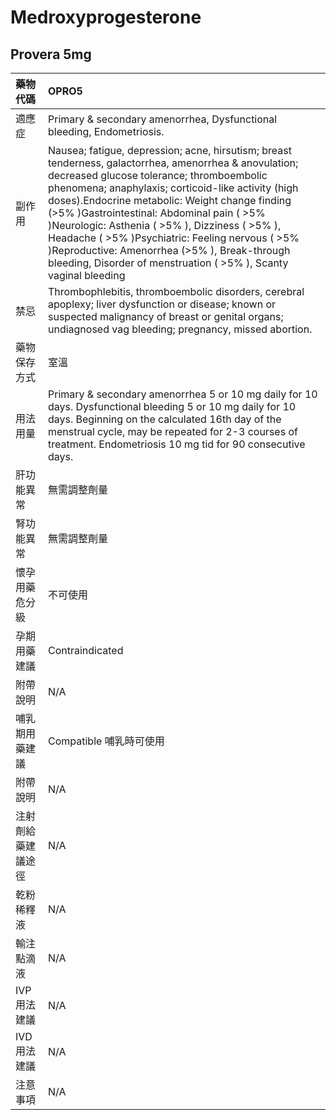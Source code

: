 # Medroxyprogesterone

## Provera 5mg

| 藥物代碼 | OPRO5 |
| :--- | :--- |
| 適應症 | Primary & secondary amenorrhea, Dysfunctional bleeding, Endometriosis. |
| 副作用 | Nausea; fatigue, depression; acne, hirsutism; breast tenderness, galactorrhea, amenorrhea & anovulation; decreased glucose tolerance; thromboembolic phenomena; anaphylaxis; corticoid-like activity \(high doses\).Endocrine metabolic: Weight change finding \(&gt;5% \)Gastrointestinal: Abdominal pain \( &gt;5% \)Neurologic: Asthenia \( &gt;5% \), Dizziness \( &gt;5% \), Headache \( &gt;5% \)Psychiatric: Feeling nervous \( &gt;5% \)Reproductive: Amenorrhea \(&gt;5% \), Break-through bleeding, Disorder of menstruation \( &gt;5% \), Scanty vaginal bleeding |
| 禁忌 | Thrombophlebitis, thromboembolic disorders, cerebral apoplexy; liver dysfunction or disease; known or suspected malignancy of breast or genital organs; undiagnosed vag bleeding; pregnancy, missed abortion. |
| 藥物保存方式 | 室溫 |
| 用法用量 | Primary & secondary amenorrhea 5 or 10 mg daily for 10 days. Dysfunctional bleeding 5 or 10 mg daily for 10 days. Beginning on the calculated 16th day of the menstrual cycle, may be repeated for 2-3 courses of treatment. Endometriosis 10 mg tid for 90 consecutive days. |
| 肝功能異常 | 無需調整劑量 |
| 腎功能異常 | 無需調整劑量 |
| 懷孕用藥危分級 | 不可使用 |
| 孕期用藥建議 | Contraindicated |
| 附帶說明 | N/A |
| 哺乳期用藥建議 | Compatible 哺乳時可使用 |
| 附帶說明 | N/A |
| 注射劑給藥建議途徑 | N/A |
| 乾粉稀釋液 | N/A |
| 輸注點滴液 | N/A |
| IVP 用法建議 | N/A |
| IVD 用法建議 | N/A |
| 注意事項 | N/A |


